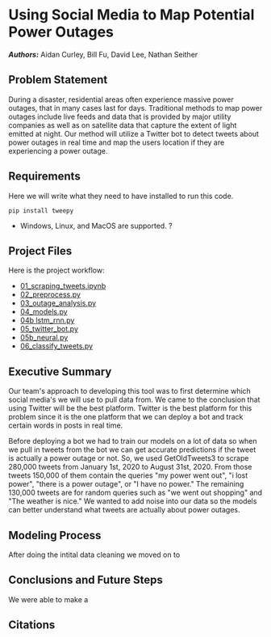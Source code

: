 # Using Social Media to Map Potential Power Outages

***Authors:*** Aidan Curley, Bill Fu, David Lee, Nathan Seither  

## Problem Statement  

During a disaster, residential areas often experience massive power outages, that in many cases last for days. Traditional methods to map power outages include live feeds and data that is provided by major utility companies as well as on satellite data that capture the extent of light emitted at night. Our method will utilize a Twitter bot to detect tweets about power outages in real time and map the users location if they are experiencing a power outage.


## Requirements  

Here we will write what they need to have installed to run this code.

```   
pip install tweepy   
```    
- Windows, Linux, and MacOS are supported. ?

## Project Files
Here is the project workflow:  

- [01_scraping_tweets.ipynb](https://git.generalassemb.ly/insigh1/Submissions/blob/master/ProjectsDL/project_5-master/new_code/01_scraping_tweets_5.ipynb)     
- [02_preprocess.py](https://git.generalassemb.ly/insigh1/Submissions/blob/master/ProjectsDL/project_5-master/new_code/02_preprocess.py)      
- [03_outage_analysis.py](https://git.generalassemb.ly/insigh1/Submissions/blob/master/ProjectsDL/project_5-master/new_code/03_outage_analysis.py)  
- [04_models.py](https://git.generalassemb.ly/insigh1/Submissions/blob/master/ProjectsDL/project_5-master/new_code/04_models.py)  
- [04b lstm_rnn.py](https://git.generalassemb.ly/insigh1/Submissions/blob/master/ProjectsDL/project_5-master/new_code/04b_lstm_rnn.ipynb)  
- [05_twitter_bot.py](https://git.generalassemb.ly/insigh1/Submissions/blob/master/ProjectsDL/project_5-master/new_code/05_twitter_bot.py)     
- [05b_neural.py](https://git.generalassemb.ly/insigh1/Submissions/blob/master/ProjectsDL/project_5-master/new_code/05b_neural.py)  
- [06_classify_tweets.py](https://git.generalassemb.ly/insigh1/Submissions/blob/master/ProjectsDL/project_5-master/new_code/06_classify_tweets.py)      


## Executive Summary  
Our team's approach to developing this tool was to first determine which social media's we will use to pull data from. We came to the conclusion that using Twitter will be the best platform. Twitter is the best platform for this problem since it is the one platform that we can deploy a bot and track certain words in posts in real time. 

Before deploying a bot we had to train our models on a lot of data so when we pull in tweets from the bot we can get accurate predictions if the tweet is actually a power outage or not. So, we used GetOldTweets3 to scrape 280,000 tweets from January 1st, 2020 to August 31st, 2020. From those tweets 150,000 of them contain the queries "my power went out", "i lost power", "there is a power outage", or "I have no power." The remaining 130,000 tweets are for random queries such as "we went out shopping" and "The weather is nice." We wanted to add noise into our data so the models can better understand what tweets are actually about power outages. 



## Modeling Process
After doing the intital data cleaning we moved on to

## Conclusions and Future Steps
We were able to make a 


## Citations




